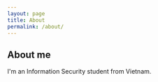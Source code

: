 ```yaml
---
layout: page
title: About
permalink: /about/
---
```


## About me

I'm an Information Security student from Vietnam.
